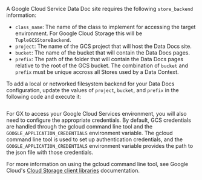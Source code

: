 
A Google Cloud Service Data Doc site requires the following `store_backend` information:

- `class_name`: The name of the class to implement for accessing the target environment.  For Google Cloud Storage this will be `TupleGCSStoreBackend`.
- `project`: The name of the GCS project that will host the Data Docs site.
- `bucket`: The name of the bucket that will contain the Data Docs pages.
- `prefix`: The path of the folder that will contain the Data Docs pages relative to the root of the GCS bucket.  The combination of `bucket` and `prefix` must be unique accross all Stores used by a Data Context.

To add a local or networked filesystem backend for your Data Docs configuration, update the values of `project`, `bucket`, and `prefix` in the following code and execute it:

```python name="docs/docusaurus/docs/core/configure_project_settings/configure_data_docs/_examples/data_docs_gcs.py - add store backend"
```

For GX to access your Google Cloud Services environment, you will also need to configure the appropriate credentials.  By default, GCS credentials are handled through the gcloud command line tool and the `GOOGLE_APPLICATION_CREDENTIALS` environment variable. The gcloud command line tool is used to set up authentication credentials, and the `GOOGLE_APPLICATION_CREDENTIALS` environment variable provides the path to the json file with those credentials.

For more information on using the gcloud command line tool, see Google Cloud's [Cloud Storage client libraries](https://cloud.google.com/storage/docs/reference/libraries) documentation.